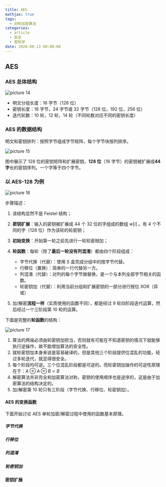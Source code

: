 ```yaml
---
title: AES
mathjax: true
tags:
  - 对称加密算法
categories:
  - article
  - 安全
  - 密码学
date: 2020-08-13 00:00:00
---
```


## AES

### AES 总体结构

![picture 14](../../../assets/%E5%AF%86%E7%A0%81%E5%AD%A6/AES/155993c2259b5c07d78764a339dc148daeca7447128a0161ec18dca428a329c3.png)

- 明文分组长度：16 字节（128 位）
- 密钥长度：16 字节，24 字节或 32 字节（128 位，192 位，256 位）
- 迭代轮数：10 轮，12 轮，14 轮（不同轮数对应不同的密钥长度）

### AES 的数据结构

明文和密钥排列：按照字节组成字节矩阵，每个字节块按列排序。

![picture 15](../../../assets/%E5%AF%86%E7%A0%81%E5%AD%A6/AES/425858b21c943aff18aeda1d1e01a5e7f29b81926af58a0fa334d30b52dde476.png)

图中展示了 128 位的密钥矩阵和扩展密钥，**128 位**（16 字节）的密钥被扩展成**44 字**长的密钥序列。一个字等于四个字节。

### 以 AES-128 为例

![picture 16](../../../assets/%E5%AF%86%E7%A0%81%E5%AD%A6/AES/a644779112a19db423be0bb849359af39635058e7c000ef4aaf60213b20a00ec.png)

步骤描述：

1. 该结构显然不是 Feistel 结构；
2. **密钥扩展**：输入的密钥被扩展成 44 个 32 位的字组成的数组 $w[i]$ 。有 4 个不同的字（128 位）作为该轮的轮密钥；
3. **初始变换**：开始第一轮之前先进行一轮轮密相加；
4. **轮函数**：每轮（除了**最后一轮没有列混淆**）都由四个阶段组成：

   - 字节代换（代替）：使用 S 盒完成分组中的按字节代替。
   - 行移位（置换）：简单的一行代替另一方。
   - 列混淆（代替）：对列的每个字节做替换，是一个与本列全部字节相关的函数。
   - 轮密钥加（代替）：利用当前分组和扩展密钥的一部分进行按位 XOR（异或）

5. 加/解密**流程一样**（实质使用的函数不同），都是经过 9 轮四阶段迭代运算，然后经过一个三阶段第 10 轮的运算。

下面是完整的**轮函数**的结构：

![picture 17](../../../assets/%E5%AF%86%E7%A0%81%E5%AD%A6/AES/8cd7144c29300b8396e0457a0dec617fa03c0e4cf3f9f56c7b90b17ab64ff037.png)

1. 算法的两端必须由轮密钥加担当，否则就有可能在不知道密钥的情况下就能够执行逆操作，故不能增加算法的安全性。
2. 就轮密钥加本身来说是容易破译的，但是其他三个阶段提供位混乱的功能，经过多轮迭代，就显得很安全。
3. 每个阶段均可逆。三个位混乱阶段都是可逆的。而轮密钥加操作的可逆性原理在于：$A \oplus A \oplus B = B$
4. 解密算法并非完全和加密算法对称，密钥的使用顺序也是逆序的，这是由于加密算法的结构决定的。
5. 加/解密第 10 轮只有三阶段（字节代换、行移位、轮密钥加）。

#### AES 的变换函数

下面开始讨论 AES 单轮加密/解密过程中使用的函数基本原理。

##### 字节代换

##### 行移位

##### 列混淆

##### 轮密钥加

#### 密钥扩展
